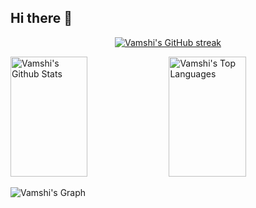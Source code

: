 ## Hi there 👋

<!--
[![Vamshi's GitHub stats](https://github-readme-stats.vercel.app/api?username=vamshi975&show_icons=true)](https://github.com/vamshi975/github-readme-stats&show_icons=true)


[![Top Langs](https://github-readme-stats.vercel.app/api/top-langs/?username=vamshi975)](https://github.com/vamshi975/github-readme-stats)

![Top Langs](https://github-readme-stats.vercel.app/api/top-langs/?username=vamshi975&langs_count=8)

[![Top Langs](https://github-readme-stats.vercel.app/api/top-langs/?username=vamshi975&layout=compact)](https://github.com/vamshi975/github-readme-stats&layout=compact)

<img alt="my_stats" align="left" width="47%" src="https://github-readme-stats.vercel.app/api/top-langs/?username=vamshi975&layout=compact"/>
<img alt="my_stats" align="left" width="47%" src="https://github-readme-stats.vercel.app/api?username=vamshi975"/>

<img alt="my_stats" align="left" width="67%" src="https://github-readme-stats.vercel.app/api?username=vamshi975&include_all_commits=true"/>

<img alt="my_stats" align="left" width="67%" height="5%" src="https://github-readme-stats.vercel.app/api/top-langs/?username=vamshi975&include_all_commits=true"/>

<p align="center">
  <a href="https://github.com/vamshi975">
    <img src="https://github-profile-summary-cards.vercel.app/api/cards/profile-details?username=vamshi975&theme=radical&exclude=profileDetails" alt="Vamshi's GitHub Contribution"/>
  </a>
</p>
-->




<p align="center">
  <a href="https://github.com/vamshi975">
    <img src="https://github-readme-streak-stats.herokuapp.com/?user=vamshi975&theme=radical&border=7F3FBF&background=0D1117" alt="Vamshi's GitHub streak"/>
  </a>
</p>

<a> 
    <a href="https://github.com/vamshi975"><img alt="Vamshi's Github Stats" src="https://denvercoder1-github-readme-stats.vercel.app/api?username=vamshi975&show_icons=true&count_private=true&theme=react&border_color=7F3FBF&bg_color=0D1117&title_color=F85D7F&icon_color=F8D866" height="192px" width="49.5%"/></a>
  <a href="https://github.com/vamshi975"><img alt="Vamshi's Top Languages" src="https://denvercoder1-github-readme-stats.vercel.app/api/top-langs/?username=vamshi975&langs_count=8&layout=compact&theme=react&border_color=7F3FBF&bg_color=0D1117&title_color=F85D7F&icon_color=F8D866" height="192px" width="49.5%"/></a>
  <br/>
</a>


![Vamshi's Graph](https://github-readme-activity-graph.vercel.app/graph?username=vamshi975&custom_title=Vamshi's%20GitHub%20Activity%20Graph&bg_color=0D1117&color=7F3FBF&line=7F3FBF&point=7F3FBF&area_color=FFFFFF&title_color=FFFFFF&area=true)



<!--
**vamshi975/vamshi975** is a ✨ _special_ ✨ repository because its `README.md` (this file) appears on your GitHub profile.

Here are some ideas to get you started:

- 🔭 I’m currently working on ...
- 🌱 I’m currently learning ...
- 👯 I’m looking to collaborate on ...
- 🤔 I’m looking for help with ...
- 💬 Ask me about ...
- 📫 How to reach me: ...
- 😄 Pronouns: ...
- ⚡ Fun fact: ...
-->
